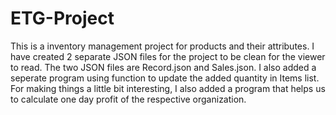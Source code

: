 # ETG-Project
This is a inventory management project for products and their attributes.
I have created 2 separate JSON files for the project to be clean for the viewer to read.
The two JSON files are Record.json and Sales.json.
I also added a seperate program using function to update the added quantity in Items list.
For making things a little bit interesting, I also added a program that helps us to calculate one day profit of the respective organization.
